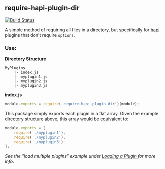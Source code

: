 ## require-hapi-plugin-dir

[![Build Status](https://travis-ci.org/mbjordan/require-hapi-plugin-dir.svg?branch=master)](https://travis-ci.org/mbjordan/require-hapi-plugin-dir)

A simple method of requiring all files in a directory, but specifically for [hapi](http://hapijs.com/) plugins that don't require `options`.

### Use:

__Directory Structure__

```
MyPlugins
    |- index.js
    |- myplugin1.js
    |- myplugin2.js
    |- myplugin3.js
```

__index.js__

```javascript
module.exports = require('require-hapi-plugin-dir')(module);
```

This package simply exports each plugin in a flat array. Given the example directory structure above, this array would be equivalent to:

```javascript
module.exports = [
    require('./myplugin1'),
    require('./myplugin2'),
    require('./myplugin3')
];
```

_See the "load multiple plugins" example under [Loading a Plugin](http://hapijs.com/tutorials/plugins#user-content-loading-a-plugin) for more info_.
